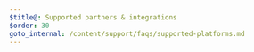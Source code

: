 ```yaml
---
$title@: Supported partners & integrations
$order: 30
goto_internal: /content/support/faqs/supported-platforms.md
---
```

 
